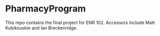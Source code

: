 # PharmacyProgram
This repo contains the final project for ENR 102. Accessors include Matt Kubikouskie and Ian Breckenridge.
